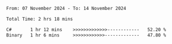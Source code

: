 <!--START_SECTION:waka-->

```txt
From: 07 November 2024 - To: 14 November 2024

Total Time: 2 hrs 18 mins

C#       1 hr 12 mins    >>>>>>>>>>>>>------------   52.20 %
Binary   1 hr 6 mins     >>>>>>>>>>>>-------------   47.80 %
```

<!--END_SECTION:waka-->
